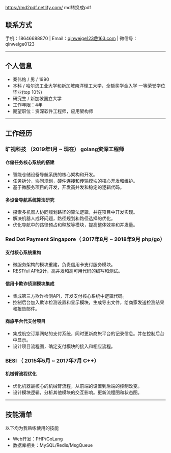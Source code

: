 

https://md2pdf.netlify.com/
md转换成pdf

## 联系方式

手机：18646688870   |  Email：qinweige123@163.com | 微信号：qinweige0123

---
## 个人信息

 - 秦伟格 / 男 / 1990
 - 本科 /  哈尔滨工业大学和新加坡南洋理工大学，全额奖学金入学 一等荣誉学位毕业(top 10%)
 - 研究生 / 新加坡国立大学
 - 工作年限：4年
 - 期望职位：资深软件工程师，应用架构师
---
## 工作经历

### 旷视科技 （2019年1月 ~ 现在） golang资深工程师
#### 仓储任务核心系统的搭建
* 智能仓储设备导航系统的核心架构和开发。
* 任务拆分，协同规划，硬件连接和传输模块的核心开发和维护。
* 基于微服务项目的开发，开发高并发和稳定的逻辑代码。

#### 多设备导航系统算法研究
* 探索多机器人协同规划路径的算法逻辑，并在项目中开发实现。
* 解决机器人成环问题，路径规划和路径选择的优化。
* 优化导航中的路径预占和释放等模块，提高整体效率和并发量。
### Red Dot Payment Singapore（ 2017年8月 ~ 2018年9月 php/go）

#### 支付核心系统重构 
* 微服务架构的模块重建，负责信用卡支付服务模块。
* RESTful API设计，高并发和高可用代码的编写和测试。

#### 信用卡欺诈侦测模块集成
* 集成第三方欺诈检测API，开发支付核心系统中逻辑代码。
* 控制后台加入欺诈检测设置和显示模块，生成导出文件，给商家发送检测结果和报告邮件。

#### 商旅平台代支付项目
* 集成航空订票网站的支付系统，同时更新商旅平台的记录信息。并在控制后台中显示。
* 设计项目流程图，确定支付模块的接入和相应流程。 
 
### BESI （ 2015年5月 ~ 2017年7月 C++）

#### 机械臂流程优化 
* 优化机器最核心的机械臂流程，从前端的设置到后端的控制改变。
* 设计模块逻辑，分析其他模块的交互影响。更新流程图和状态图。

---

## 技能清单
以下均为我熟练使用的技能

- Web开发：PHP/GoLang
- 数据库相关：MySQL/Redis/MsgQueue

